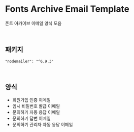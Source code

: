# Fonts Archive Email Template

폰트 아카이브 이메일 양식 모음

&nbsp;

## 패키지

```
"nodemailer": "^6.9.3"
```

&nbsp;

## 양식

- 회원가입 인증 이메일
- 임시 비밀번호 발급 이메일
- 문의하기 자동 응답 이메일
- 문의하기 답변 이메일
- 문의하기 관리자 자동 응답 이메일
